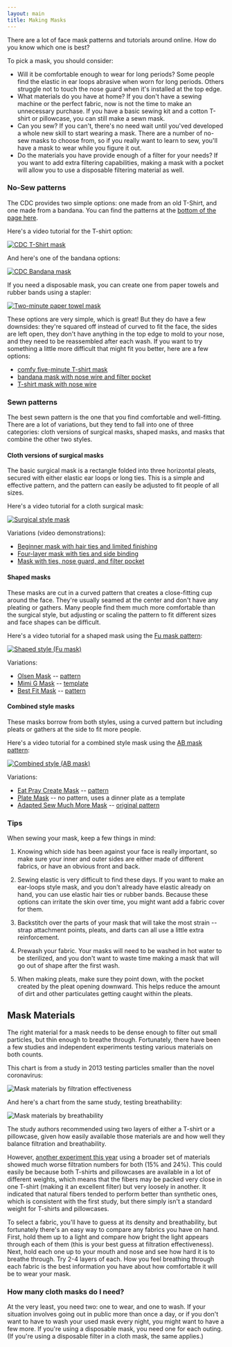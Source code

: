 ```yaml
---
layout: main
title: Making Masks
---
```


There are a lot of face mask patterns and tutorials around online. How do you know which one is best?

To pick a mask, you should consider:

* Will it be comfortable enough to wear for long periods? Some people find the elastic in ear loops abrasive when worn for long periods. Others struggle not to touch the nose guard when it's installed at the top edge.
* What materials do you have at home? If you don't have a sewing machine or the perfect fabric, now is not the time to make an unnecessary purchase. If you have a basic sewing kit and a cotton T-shirt or pillowcase, you can still make a sewn mask.
* Can you sew? If you can't, there's no need wait until you'ved developed a whole new skill to start wearing a mask. There are a number of no-sew masks to choose from, so if you really want to learn to sew, you'll have a mask to wear while you figure it out.
* Do the materials you have provide enough of a filter for your needs? If you want to add extra filtering capabilities, making a mask with a pocket will allow you to use a disposable filtering material as well.

### No-Sew patterns

The CDC provides two simple options: one made from an old T-Shirt, and one made from a bandana.  You can find the patterns at the [bottom of the page here](https://www.cdc.gov/coronavirus/2019-ncov/prevent-getting-sick/diy-cloth-face-coverings.html).

Here's a video tutorial for the T-shirt option:

[![CDC T-Shirt mask](/images/make-tshirt.jpg)](https://www.youtube.com/watch?v=CPA-NnyIreU)

And here's one of the bandana options:

[![CDC Bandana mask](/images/make-bandana.jpg)](https://www.youtube.com/watch?v=Ibk6NsTPjfw)

If you need a disposable mask, you can create one from paper towels and rubber bands using a stapler:

[![Two-minute paper towel mask](/images/make-papertowel.jpg)](https://www.youtube.com/watch?v=NCF7lCHMnII&t=7s)

These options are very simple, which is great! But they do have a few downsides: they're squared off instead of curved to fit the face, the sides are left open, they don't have anything in the top edge to mold to your nose, and they need to be reassembled after each wash. If you want to try something a little more difficult that might fit you better, here are a few options:

* [comfy five-minute T-shirt mask](https://www.youtube.com/watch?v=r51YroAFPds)
* [bandana mask with nose wire and filter pocket](https://www.youtube.com/watch?v=zIjNScCWNDI)
* [T-shirt mask with nose wire](https://www.youtube.com/watch?v=8AVd8FiAQfM)

### Sewn patterns

The best sewn pattern is the one that you find comfortable and well-fitting. There are a lot of variations, but they tend to fall into one of three categories: cloth versions of surgical masks, shaped masks, and masks that combine the other two styles.

#### Cloth versions of surgical masks

The basic surgical mask is a rectangle folded into three horizontal pleats, secured with either elastic ear loops or long ties. This is a simple and effective pattern, and the pattern can easily be adjusted to fit people of all sizes.

Here's a video tutorial for a cloth surgical mask:

[![Surgical style mask](/images/make-surgical.jpg)](https://www.youtube.com/watch?v=AhGUBjK10DI)

Variations (video demonstrations):

* [Beginner mask with hair ties and limited finishing](https://www.youtube.com/watch?v=0JGQv1hnuH0)
* [Four-layer mask with ties and side binding](https://www.youtube.com/watch?v=Pmd4D5Ogepk)
* [Mask with ties, nose guard, and filter pocket](https://www.youtube.com/watch?v=y3lcPRHo_nY)

#### Shaped masks

These masks are cut in a curved pattern that creates a close-fitting cup around the face. They're usually seamed at the center and don't have any pleating or gathers. Many people find them much more comfortable than the surgical style, but adjusting or scaling the pattern to fit different sizes and face shapes can be difficult.

Here's a video tutorial for a shaped mask using the [Fu mask pattern](https://freesewing.org/docs/patterns/fu/):

[![Shaped style (Fu mask)](/images/make-shaped.jpg)](https://www.youtube.com/watch?v=PCqYniTBmZE)

Variations:

* [Olsen Mask](https://www.youtube.com/watch?v=StMPYZ-waso&t=181s) -- [pattern](https://www.unitypoint.org/cedarrapids/filesimages/Coronavirus/003902oo-1%20Olson%20Mask%20V07.pdf)
* [Mimi G Mask](https://www.youtube.com/watch?v=6hpzLQTy-SA) -- [template](https://www.dropbox.com/sh/0fymxhh97qm6xcu/AAAWkjZbjuwHrpKf6c6aXqhpa?dl=0)
* [Best Fit Mask](https://www.youtube.com/watch?v=-t_Gz3lGwF8) -- [pattern](https://www.prettyhandygirl.com/best-fit-facemask)

#### Combined style masks

These masks borrow from both styles, using a curved pattern but including pleats or gathers at the side to fit more people.

Here's a video tutorial for a combined style mask using the [AB mask pattern](https://www.instructables.com/id/AB-Mask-for-a-Nurse-by-a-Nurse/):

[![Combined style (AB mask)](/images/make-combined.jpg)](https://www.youtube.com/watch?v=H_-YJ-Bsi6o&t=11s)

Variations:

* [Eat Pray Create Mask](https://www.youtube.com/watch?v=5FCvj-7vlf0) -- [pattern](http://eatpraycreate.com/2020/03/diy-face-mask-tutorial-and-pattern.html)
* [Plate Mask](https://www.youtube.com/watch?v=rBidPhX-QIQ) -- no pattern, uses a dinner plate as a template
* [Adapted Sew Much More Mask](https://www.youtube.com/watch?v=KrP7JwimnQ0) -- [original pattern](https://www.sewmuchmoore.com/product/face-mask-pattern/)

### Tips

When sewing your mask, keep a few things in mind:

1. Knowing which side has been against your face is really important, so make sure your inner and outer sides are either made of different fabrics, or have an obvious front and back.

2. Sewing elastic is very difficult to find these days. If you want to make an ear-loops style mask, and you don't already have elastic already on hand, you can use elastic hair ties or rubber bands. Because these options can irritate the skin over time, you might want add a fabric cover for them.

3. Backstitch over the parts of your mask that will take the most strain -- strap attachment points, pleats, and darts can all use a little extra reinforcement.

4. Prewash your fabric. Your masks will need to be washed in hot water to be sterilized, and you don't want to waste time making a mask that will go out of shape after the first wash.

5. When making pleats, make sure they point down, with the pocket created by the pleat opening downward. This helps reduce the amount of dirt and other particulates getting caught within the pleats.

## Mask Materials

The right material for a mask needs to be dense enough to filter out small particles, but thin enough to breathe through. Fortunately, there have been a few studies and independent experiments testing various materials on both counts.

This chart is from a study in 2013 testing particles smaller than the novel coronavirus:

![Mask materials by filtration effectiveness](/images/effectiveness1.jpg)

And here's a chart from the same study, testing breathability:

![Mask materials by breathability](/images/effectiveness2.jpg)

The study authors recommended using two layers of either a T-shirt or a pillowcase, given how easily available those materials are and how well they balance filtration and breathability.

However, [another experiment this year](https://smartairfilters.com/en/blog/best-diy-coronavirus-homemade-mask-material-covid/) using a broader set of materials showed much worse filtration numbers for both (15% and 24%). This could easily be because both T-shirts and pillowcases are available in a lot of different weights, which means that the fibers may be packed very close in one T-shirt (making it an excellent filter) but very loosely in another. It indicated that natural fibers tended to perform better than synthetic ones, which is consistent with the first study, but there simply isn't a standard weight for T-shirts and pillowcases.

To select a fabric, you'll have to guess at its density and breathability, but fortunately there's an easy way to compare any fabrics you have on hand. First, hold them up to a light and compare how bright the light appears through each of them (this is your best guess at filtration effectiveness). Next, hold each one up to your mouth and nose and see how hard it is to breathe through. Try 2-4 layers of each. How you feel breathing through each fabric is the best information you have about how comfortable it will be to wear your mask.

### How many cloth masks do I need?

At the very least, you need two: one to wear, and one to wash. If your situation involves going out in public more than once a day, or if you don't want to have to wash your used mask every night, you might want to have a few more. If you're using a disposable mask, you need one for each outing. (If you're using a disposable filter in a cloth mask, the same applies.)

